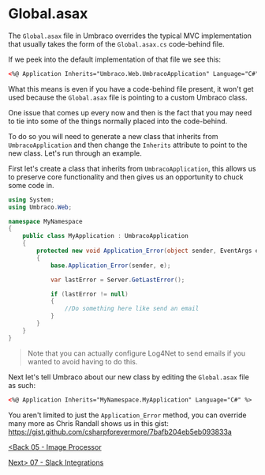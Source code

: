 # Global.asax

The `Global.asax` file in Umbraco overrides the typical MVC implementation that usually takes the form of the `Global.asax.cs` code-behind file.

If we peek into the default implementation of that file we see this:

```xml
<%@ Application Inherits="Umbraco.Web.UmbracoApplication" Language="C#" %>
```

What this means is even if you have a code-behind file present, it won't get used because the `Global.asax` file is pointing to a custom Umbraco class.

One issue that comes up every now and then is the fact that you may need to tie into some of the things normally placed into the code-behind.

To do so you will need to generate a new class that inherits from `UmbracoApplication` and then change the `Inherits` attribute to point to the new class.  Let's run through an example.

First let's create a class that inherits from `UmbracoApplication`, this allows us to preserve core functionality and then gives us an opportunity to chuck some code in.

```c#
using System;
using Umbraco.Web;

namespace MyNamespace
{
    public class MyApplication : UmbracoApplication
    {
        protected new void Application_Error(object sender, EventArgs e)
        {
            base.Application_Error(sender, e);

            var lastError = Server.GetLastError();

            if (lastError != null)
            {
                //Do something here like send an email
            }
        }
    }
}
```
>Note that you can actually configure Log4Net to send emails if you wanted to avoid having to do this.

Next let's tell Umbraco about our new class by editing the `Global.asax` file as such:

```xml
<%@ Application Inherits="MyNamespace.MyApplication" Language="C#" %>
```

You aren't limited to just the `Application_Error` method, you can override many more as Chris Randall shows us in this gist: https://gist.github.com/csharpforevermore/7bafb204eb5eb093833a

[<Back 05 - Image Processor](05%20-%20Image%20Processor.md)

[Next> 07 - Slack Integrations](07%20-%20Slack%20Integrations.md)